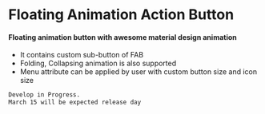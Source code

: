 # Floating Animation Action Button
#### Floating animation button with awesome material design animation
- It contains custom sub-button of FAB
- Folding, Collapsing animation is also supported
- Menu attribute can be applied by user with custom button size and icon size

~~~xml
Develop in Progress.
March 15 will be expected release day
~~~
